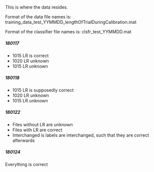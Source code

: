 This is where the data resides.

Format of the data file names is:
training_data_test_YYMMDD_lengthOfTrialDuringCalibration.mat

Format of the classifier file names is:
clsfr_test_YYMMDD.mat

##### 180117
- 1015 LR is correct
- 1020 LR unknown
- 1015 LR unknown

##### 180118
- 1015 LR is supposedly correct
- 1020 LR unknown
- 1015 LR unknown

##### 180122
- Files without LR are unknown
- Files with LR are correct
- Interchanged is labels are interchanged, such that they are correct afterwards

##### 180124
Everything is correct
